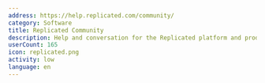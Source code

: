 ```yaml
---
address: https://help.replicated.com/community/
category: Software
title: Replicated Community
description: Help and conversation for the Replicated platform and products
userCount: 165
icon: replicated.png
activity: low
language: en
---
```

